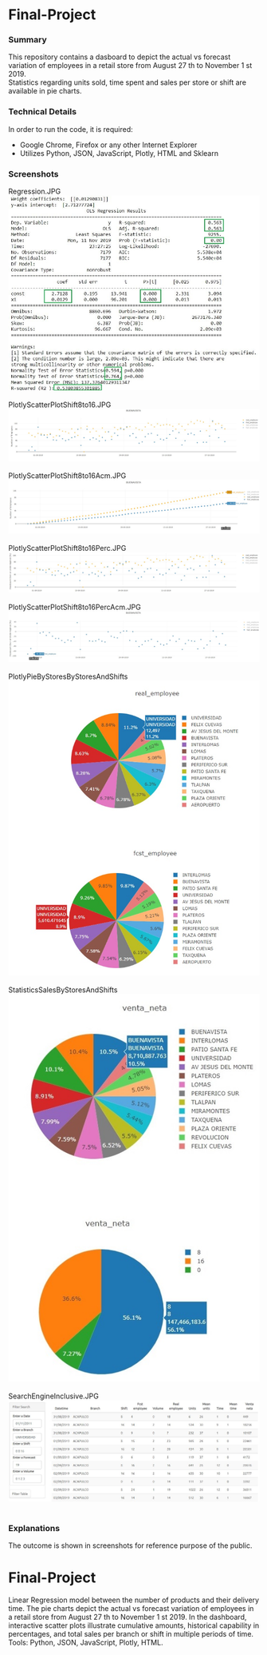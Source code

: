 # Final-Project
### Summary
This repository contains a dasboard to depict the actual vs forecast variation of employees in a retail store from August
27 th to November 1 st 2019.<br>
Statistics regarding units sold, time spent and sales per store or shift are available in pie charts.<br>
### Technical Details
In order to run the code, it is required:<br>
* Google Chrome, Firefox or any other Internet Explorer<br>
* Utilizes Python, JSON, JavaScript, Plotly, HTML and Sklearn<br>
### Screenshots
Regression.JPG<br>
![Regression](Regression.JPG)<br><br>
PlotlyScatterPlotShift8to16.JPG<br>
![PlotlyScatterPlotShift8to16](PlotlyScatterPlotShift8to16.JPG)<br><br>
PlotlyScatterPlotShift8to16Acm.JPG<br>
![PlotlyScatterPlotShift8to16Acm](PlotlyScatterPlotShift8to16Acm.JPG)<br><br>
PlotlyScatterPlotShift8to16Perc.JPG<br>
![PlotlyScatterPlotShift8to16Perc](PlotlyScatterPlotShift8to16Perc.JPG)<br><br>
PlotlyScatterPlotShift8to16PercAcm.JPG<br>
![PlotlyScatterPlotShift8to16PercAcm](PlotlyScatterPlotShift8to16PercAcm.JPG)<br><br>
PlotlyPieByStoresByStoresAndShifts<br>
![PlotlyPieByStores](PlotlyPieByStores.JPG)<br><br>
StatisticsSalesByStoresAndShifts<br>
![StatisticsSales](StatisticsSales.jpg)<br><br>
SearchEngineInclusive.JPG<br>
![SearchEngineInclusive](SearchEngineInclusive.JPG)<br><br>
### Explanations<br>
The outcome is shown in screenshots for reference purpose of the public.<br>

# Final-Project
Linear Regression model between the number of products and their delivery time. 
The pie charts depict the actual vs forecast variation of employees in a retail store from August
27 th to November 1 st 2019. In the dashboard, interactive scatter plots illustrate cumulative
amounts, historical capability in percentages, and total sales per branch or shift in multiple periods
of time. Tools: Python, JSON, JavaScript, Plotly, HTML.
